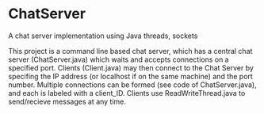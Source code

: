 # ChatServer
A chat server implementation using Java threads, sockets

This project is a command line based chat server, which has a central chat server (ChatServer.java) which waits and accepts connections on a specified port. Clients (Client.java) may then connect to the Chat Server by specifing the IP address (or localhost if on the same machine) and the port number. Multiple connections can be formed (see code of ChatServer.java), and each is labeled with a client_ID. Clients use ReadWriteThread.java to send/recieve messages at any time.